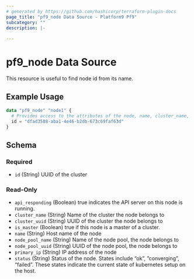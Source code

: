 ```yaml
---
# generated by https://github.com/hashicorp/terraform-plugin-docs
page_title: "pf9_node Data Source - Platform9 Pf9"
subcategory: ""
description: |-
  
---
```


# pf9_node Data Source

This resource is useful to find node id from its name.

## Example Usage

```terraform
data "pf9_node" "node1" {
  # Provides access to the attributes of the node, name, cluster_name, status, etc.
  id = "dfad3588-aba1-4e46-b2db-673c69faf63d"
}
```

<!-- schema generated by tfplugindocs -->
## Schema

### Required

- `id` (String) UUID of the cluster

### Read-Only

- `api_responding` (Boolean) true indicates the API server on this node is running.
- `cluster_name` (String) Name of the cluster the node belongs to
- `cluster_uuid` (String) UUID of the cluster the node belongs to
- `is_master` (Boolean) true if this node is a master of a cluster.
- `name` (String) Host name of the node
- `node_pool_name` (String) Name of the node pool, the node belongs to
- `node_pool_uuid` (String) UUID of the node pool, the node belongs to
- `primary_ip` (String) IP address of the node
- `status` (String) Status of the node. States include “ok”, ”converging”, “failed”. These states indicate the current state of kubernetes setup on the host.
